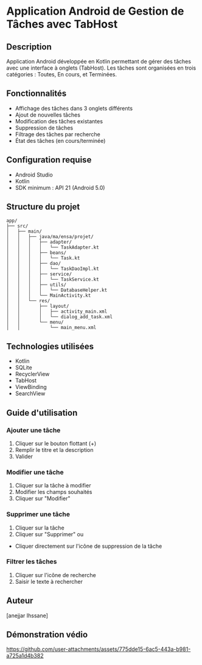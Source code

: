# Application Android de Gestion de Tâches avec TabHost

## Description
Application Android développée en Kotlin permettant de gérer des tâches avec une interface à onglets (TabHost). Les tâches sont organisées en trois catégories : Toutes, En cours, et Terminées.

## Fonctionnalités
* Affichage des tâches dans 3 onglets différents
* Ajout de nouvelles tâches
* Modification des tâches existantes
* Suppression de tâches
* Filtrage des tâches par recherche
* État des tâches (en cours/terminée)

## Configuration requise
* Android Studio
* Kotlin
* SDK minimum : API 21 (Android 5.0)



## Structure du projet
```
app/
├── src/
│   ├── main/
│   │   ├── java/ma/ensa/projet/
│   │   │   ├── adapter/
│   │   │   │   └── TaskAdapter.kt
│   │   │   ├── beans/
│   │   │   │   └── Task.kt
│   │   │   ├── dao/
│   │   │   │   └── TaskDaoImpl.kt
│   │   │   ├── service/
│   │   │   │   └── TaskService.kt
│   │   │   ├── utils/
│   │   │   │   └── DatabaseHelper.kt
│   │   │   └── MainActivity.kt
│   │   └── res/
│   │       ├── layout/
│   │       │   ├── activity_main.xml
│   │       │   └── dialog_add_task.xml
│   │       └── menu/
│   │           └── main_menu.xml
```

## Technologies utilisées
* Kotlin
* SQLite
* RecyclerView
* TabHost
* ViewBinding
* SearchView

## Guide d'utilisation

### Ajouter une tâche
1. Cliquer sur le bouton flottant (+)
2. Remplir le titre et la description
3. Valider

### Modifier une tâche
1. Cliquer sur la tâche à modifier
2. Modifier les champs souhaités
3. Cliquer sur "Modifier"

### Supprimer une tâche
1. Cliquer sur la tâche
2. Cliquer sur "Supprimer"
ou
- Cliquer directement sur l'icône de suppression de la tâche

### Filtrer les tâches
1. Cliquer sur l'icône de recherche
2. Saisir le texte à rechercher



## Auteur
[anejjar Ihssane]

## Démonstration védio
https://github.com/user-attachments/assets/775dde15-6ac5-443a-b981-a725a1d4b382

